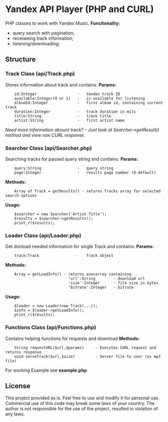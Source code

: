 # Yandex API Player (PHP and CURL)
PHP classes to work with Yandex Music.
**Funcitonality:**
- query search with pagination;
- receiweing track information;
- listening/downloading;

## Structure

### Track Class (api/Track.php)
Stores information about track and contains:
**Params:**
```
    id:Integer                  -   Yandex track ID
    available:Integer(0 or 1)   -   is available for listening
    albumId:Integer             -   first album id, containing current track
    duration:Integer            -   track duration in mils
    title:String                -   track title
    artist:String               -   first artist name
```
*Need more information abount track? - Just look at Searcher->getResult() method and view raw CURL response.*

### Searcher Class (api/Searcher.php)
Searching tracks for passed query string and contains:
**Params:**
```
    query:String                -   query string
    page:Integer                -   results page number (0-default)
```
**Methods:**
```
    Array of Track = getResults() - returns Tracks array for selected search options        
```
**Usage:**
```
    $searcher = new Searcher('Artist Title');
    $results = $searcher->getResults();
    print_r($results);
```

### Loader Class (api/Loader.php)
Get donload needed information for single Track and contains:
**Params:**
```
    track:Track                -    Track object
```
**Methods:**
```
    Array = getLoadInfo() - returns asocarray containing
                            'url':String        - download url
                            'size':Integer      - file size in bytes
                            'bitrate':Integer   - bitrate
```
**Usage:**
```
    $loader = new Loader(new Track(...));
    $info = $loader->getLoadInfo();	
    print_r($results);
```

### Functions Class (api/Functions.php)
Contains helping functions for requests and download
**Methods:**
```
    String requestURL($url,$params)     - Executes CURL request and returns response
    void serveTrack($url,$size)         - Server file to user (as mp3 file)
```

For working Example see **example.php**

## License
This project provided as is. Feel free to use and modify it for personal use.
Commercial use of this code  may break some laws of your country. The author is not responsible for the use of the project, resulted in violation of any laws. 